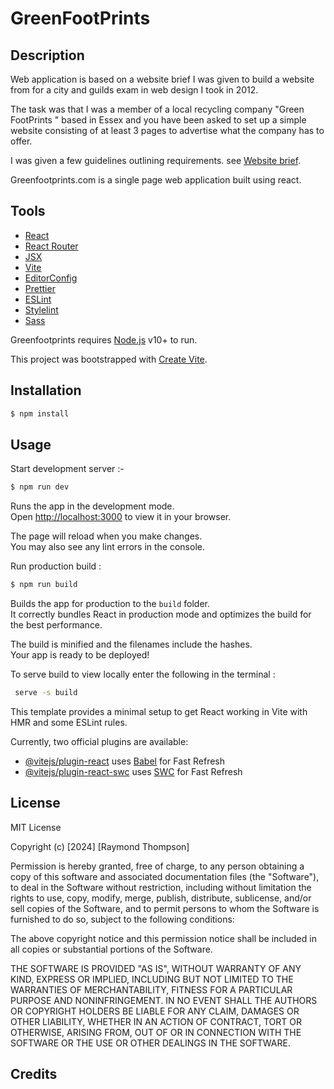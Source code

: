 # GreenFootPrints

## Description

Web application is based on a website brief I was given to build a website from for a city and guilds exam in web design I took in 2012.

The task was that I was a member of a local recycling company "Green FootPrints " based in Essex and you have been asked to set up a simple website consisting of at least 3 pages to advertise what the company has to offer.

I was given a few guidelines outlining requirements. see [Website brief](https://www.dropbox.com/scl/fi/id4hyokzhc3tddz8txtli/greenfootprints.com.pdf?rlkey=nhd3e3jbepaxba06mg87fkdpu&dl=0).

Greenfootprints.com is a single page web application built using react.

## Tools

- [React](https://react.js.org/)
- [React Router](https://reactrouter.com/)
- [JSX](https://legacy.reactjs.org/docs/introducing-jsx.html/)
- [Vite](https://vitejs.dev/)
- [EditorConfig](https://editorconfig.org/)
- [Prettier](https://prettier.io/)
- [ESLint](https://eslint.org/)
- [Stylelint](https://stylelint.io/)
- [Sass](https://www.npmjs.com/package/node-sass)

Greenfootprints requires [Node.js](https://nodejs.org/) v10+ to run.

This project was bootstrapped with [Create Vite](https://github.com/vitejs/vite/tree/main/packages/create-vite).

## Installation

```sh
$ npm install
```

## Usage

Start development server :-

```sh
$ npm run dev
```

Runs the app in the development mode.\
Open [http://localhost:3000](http://localhost:3000) to view it in your browser.

The page will reload when you make changes.\
You may also see any lint errors in the console.

Run production build :

```sh
$ npm run build
```

Builds the app for production to the `build` folder.\
It correctly bundles React in production mode and optimizes the build for the best performance.

The build is minified and the filenames include the hashes.\
Your app is ready to be deployed!

To serve build to view locally enter the following in the terminal :

```sh
 serve -s build
```

This template provides a minimal setup to get React working in Vite with HMR and some ESLint rules.

Currently, two official plugins are available:

- [@vitejs/plugin-react](https://github.com/vitejs/vite-plugin-react/blob/main/packages/plugin-react/README.md) uses [Babel](https://babeljs.io/) for Fast Refresh
- [@vitejs/plugin-react-swc](https://github.com/vitejs/vite-plugin-react-swc) uses [SWC](https://swc.rs/) for Fast Refresh

## License

MIT License

Copyright (c) [2024] [Raymond Thompson]

Permission is hereby granted, free of charge, to any person obtaining a copy
of this software and associated documentation files (the "Software"), to deal
in the Software without restriction, including without limitation the rights
to use, copy, modify, merge, publish, distribute, sublicense, and/or sell
copies of the Software, and to permit persons to whom the Software is
furnished to do so, subject to the following conditions:

The above copyright notice and this permission notice shall be included in all
copies or substantial portions of the Software.

THE SOFTWARE IS PROVIDED "AS IS", WITHOUT WARRANTY OF ANY KIND, EXPRESS OR
IMPLIED, INCLUDING BUT NOT LIMITED TO THE WARRANTIES OF MERCHANTABILITY,
FITNESS FOR A PARTICULAR PURPOSE AND NONINFRINGEMENT. IN NO EVENT SHALL THE
AUTHORS OR COPYRIGHT HOLDERS BE LIABLE FOR ANY CLAIM, DAMAGES OR OTHER
LIABILITY, WHETHER IN AN ACTION OF CONTRACT, TORT OR OTHERWISE, ARISING FROM,
OUT OF OR IN CONNECTION WITH THE SOFTWARE OR THE USE OR OTHER DEALINGS IN THE
SOFTWARE.

## Credits
